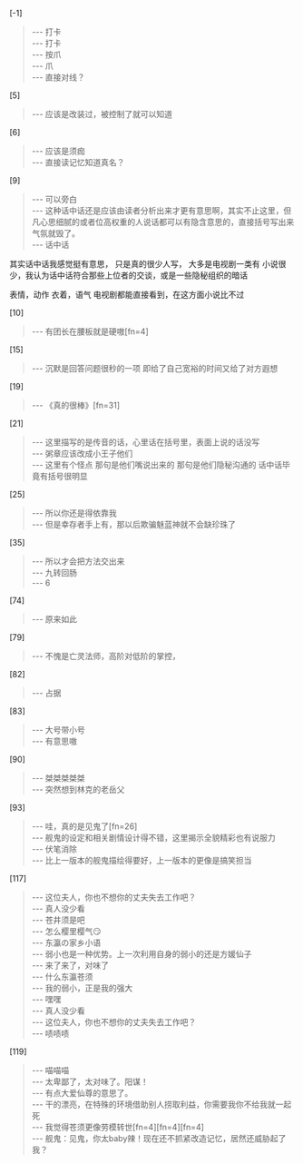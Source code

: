 
[-1] 
>--- 打卡<br>
>--- 打卡<br>
>--- 按爪<br>
>--- 爪<br>
>--- 直接对线？<br>

[5] 
>--- 应该是改装过，被控制了就可以知道<br>

[6] 
>--- 应该是须痂<br>
>--- 直接读记忆知道真名？<br>

[9] 
>--- 可以旁白<br>
>--- 这种话中话还是应该由读者分析出来才更有意思啊，其实不止这里，但凡心思细腻的或者位高权重的人说话都可以有隐含意思的，直接括号写出来气氛就毁了。<br>
>--- 话中话

其实话中话我感觉挺有意思，
只是真的很少人写，
大多是电视剧一类有
小说很少，我认为话中话符合那些上位者的交谈，或是一些隐秘组织的暗话

表情，动作 衣着，语气
电视剧都能直接看到，在这方面小说比不过<br>

[10] 
>--- 有团长在腰板就是硬嗷[fn=4]<br>

[15] 
>--- 沉默是回答问题很秒的一项
即给了自己宽裕的时间又给了对方遐想<br>

[19] 
>--- 《真的很棒》[fn=31]<br>

[21] 
>--- 这里描写的是传音的话，心里话在括号里，表面上说的话没写<br>
>--- 粥章应该改成小王子他们<br>
>--- 这里有个怪点
那句是他们嘴说出来的
那句是他们隐秘沟通的
话中话毕竟有括号很明显<br>

[25] 
>--- 所以你还是得依靠我<br>
>--- 但是幸存者手上有，那以后欺骗魅蓝神就不会缺珍珠了<br>

[35] 
>--- 所以才会把方法交出来<br>
>--- 九转回肠<br>
>--- 6<br>

[74] 
>--- 原来如此<br>

[79] 
>--- 不愧是亡灵法师，高阶对低阶的掌控，<br>

[82] 
>--- 占据<br>

[83] 
>--- 大号带小号<br>
>--- 有意思嗷<br>

[90] 
>--- 桀桀桀桀桀<br>
>--- 突然想到林克的老岳父<br>

[93] 
>--- 哇，真的是见鬼了[fn=26]<br>
>--- 舰鬼的设定和相关剧情设计得不错，这里揭示全貌精彩也有说服力<br>
>--- 伏笔消除<br>
>--- 比上一版本的舰鬼描绘得要好，上一版本的更像是搞笑担当<br>

[117] 
>--- 这位夫人，你也不想你的丈夫失去工作吧？<br>
>--- 真人没少看<br>
>--- 苍井须是吧<br>
>--- 怎么樱里樱气😏<br>
>--- 东瀛の家乡小语<br>
>--- 弱小也是一种优势。上一次利用自身的弱小的还是方媛仙子<br>
>--- 来了来了，对味了<br>
>--- 什么东瀛苍须<br>
>--- 我的弱小，正是我的强大<br>
>--- 嘿嘿<br>
>--- 真人没少看<br>
>--- 这位夫人，你也不想你的丈夫失去工作吧？<br>
>--- 啧啧啧<br>

[119] 
>--- 喵喵喵<br>
>--- 太卑鄙了，太对味了。阳谋！<br>
>--- 有点大爱仙尊的意思了。<br>
>--- 干的漂亮，在特殊的环境借助别人捞取利益，你需要我你不给我就一起死<br>
>--- 我觉得苍须更像劳模转世[fn=4][fn=4][fn=4]<br>
>--- 舰鬼：见鬼，你太baby辣！现在还不抓紧改造记忆，居然还威胁起了我？<br>
